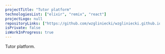 ```yaml
---
projectTitle: "Tutor platform"
technologiesList: ["elixir", "remix", "react"]
projectLogo: null
repositoryLinks: ["https://github.com/wzgliniecki/wzgliniecki.github.io"]
isPrivate: false
isWorkInProgress: true
---
```


Tutor platform.

